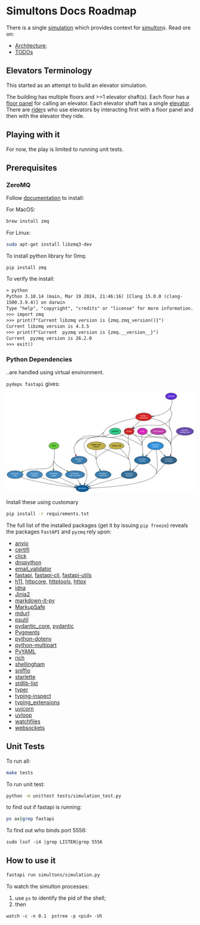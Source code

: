 # Simultons Docs Roadmap

There is a single [simulation](simulation.md) which provides context for
[simulton](simulton.md)s.  Read ore on:

* [Architecture](architecture.md);
* [TODOs](./todo.md)

## Elevators Terminology

This started as an attempt to build an elevator simulation.

The building has multiple floors and >=1 elevator shaft(s).  Each floor has a
[floor panel](floor-panel.md) for calling an elevator.  Each elevator shaft
has a single [elevator](elevator.md).  There are [rider](rider.md)s who use
elevators by interacting first with a floor panel and then with the elevator
they ride.

## Playing with it

For now, the play is limited to running unit tests.

## Prerequisites

### ZeroMQ

Follow [documentation](https://zeromq.org/download/) to install:

For MacOS:
```sh
brew install zmq
```

For Linux:
```sh
sudo apt-get install libzmq3-dev
```

To install python library for 0mq:
```
pip install zmq
```

To verify the install:
```
> python
Python 3.10.14 (main, Mar 19 2024, 21:46:16) [Clang 15.0.0 (clang-1500.3.9.4)] on darwin
Type "help", "copyright", "credits" or "license" for more information.
>>> import zmq
>>> print(f"Current libzmq version is {zmq.zmq_version()}")
Current libzmq version is 4.3.5
>>> print(f"Current  pyzmq version is {zmq.__version__}")
Current  pyzmq version is 26.2.0
>>> exit()
```

### Python Dependencies

..are handled using virtual environment.

`pydeps fastapi` gives:

![Simultons Dependencies](simultons-deps.png "Simultons Dependencies")

Install these using customary

```sh
pip install -r requirements.txt
```

The full list of the installed packages (get it by issuing `pip freeze`)
reveals the packages `FastAPI` and `pyzmq` rely upon:

* [anyio](https://anyio.readthedocs.io/en/stable/index.html)
* [certifi](https://github.com/certifi/python-certifi)
* [click](https://github.com/pallets/click/)
* [dnspython](https://github.com/rthalley/dnspython)
* [email_validator](https://github.com/JoshData/python-email-validator)
* [fastapi](https://github.com/FastAPI/FastAPI),
[fastapi-cli](https://github.com/fastapi/fastapi-cli),
[fastapi-utils](https://github.com/dmontagu/fastapi-utils)
* [h11](https://github.com/python-hyper/h11),
[httpcore](https://github.com/encode/httpcore),
[httptools](https://github.com/MagicStack/httptools),
[httpx](https://github.com/projectdiscovery/httpx)
* [idna](https://github.com/kjd/idna)
* [Jinja2](https://github.com/pallets/jinja/)
* [markdown-it-py](https://github.com/executablebooks/markdown-it-py)
* [MarkupSafe](https://github.com/pallets/markupsafe/)
* [mdurl](https://github.com/executablebooks/mdurl)
* [psutil](https://github.com/giampaolo/psutil)
* [pydantic_core](https://github.com/pydantic/pydantic-core),
[pydantic](https://github.com/pydantic/pydantic)
* [Pygments](https://github.com/pygments/pygments)
* [python-dotenv](https://github.com/theskumar/python-dotenv)
* [python-multipart](https://github.com/Kludex/python-multipart)
* [PyYAML](https://github.com/yaml/pyyaml)
* [rich](https://github.com/Textualize/rich)
* [shellingham](https://github.com/sarugaku/shellingham)
* [sniffio](https://github.com/python-trio/sniffio)
* [starlette](https://github.com/encode/starlette)
* [stdlib-list](https://github.com/pypi/stdlib-list)
* [typer](https://github.com/fastapi/typer)
* [typing-inspect](https://github.com/ilevkivskyi/typing_inspect)
* [typing_extensions](https://github.com/python/typing_extensions)
* [uvicorn](https://github.com/encode/uvicorn)
* [uvloop](https://github.com/MagicStack/uvloop)
* [watchfiles](https://github.com/samuelcolvin/watchfiles)
* [websockets](https://github.com/python-websockets/websockets)

## Unit Tests

To run all:
```sh
make tests
```

To run unit test:
```sh
python -m unittest tests/simulation_test.py
```

to find out if fastapi is running:
```sh
ps ax|grep fastapi
```

To find out who binds port 5556:
```
sudo lsof -i4 |grep LISTEN|grep 5556
```

## How to use it

```sh
fastapi run simultons/simulation.py
```

To watch the simulton processes:

1. use `ps` to identify the pid of the shell;
2. then

```
watch -c -n 0.1  pstree -p <pid> -Ut
```
